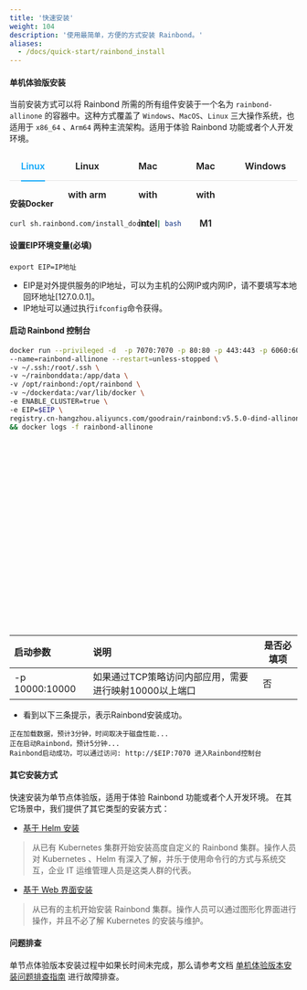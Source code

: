 ```yaml
---
title: '快速安装'
weight: 104
description: '使用最简单，方便的方式安装 Rainbond。'
aliases:
  - /docs/quick-start/rainbond_install
---
```


#### 单机体验版安装

当前安装方式可以将 Rainbond 所需的所有组件安装于一个名为 `rainbond-allinone` 的容器中。这种方式覆盖了 `Windows`、`MacOS`、`Linux` 三大操作系统，也适用于 `x86_64` 、`Arm64` 两种主流架构。适用于体验 Rainbond 功能或者个人开发环境。

<style scoped>
.tabes {
    width: 100%;
    height: 830px;
    padding: 0;
    list-style: none;
    display: flex;
    position: relative;
    overflow: hidden;
}
.tab-input {
    display: none;
}
.tab-item {
    margin-left:0px;
    padding:0px 20px;
    height: 50px;
    text-align: center;
    border-bottom:1px solid #e3e3e3;
}
.tab-item:hover{
    background-color:#ebedf0;
    border-top-left-radius: 4px;
    border-top-right-radius: 4px;
}
.tab-tit {
    display: block;
    width: 100%;
    height: 100%;
    line-height: 50px;
    cursor: pointer;
    font-size: 16px;
    font-weight: 600;
}
.tab-input:checked+.tab-tit {
    color: #0FA7F9;
    border-bottom: 2px solid #0FA7F9;
}
.tab-content {
    width:100%;
    display: none;
    position: absolute;
    top: 60px;
    left: 0;
    text-align: left;
    box-sizing: border-box;
}
.tab-input:checked~.tab-content {
    display: block;
}
</style>
<div class="tabes">
      <div class="tab-item">
            <input type="radio" name="check" id="active1" class="tab-input" checked>
            <label for="active1" class="tab-tit">Linux</label>
            <div class="tab-content">

#### 安装Docker

```bash
curl sh.rainbond.com/install_docker | bash
```

#### 设置EIP环境变量(必填)

``` 
export EIP=IP地址
```

- EIP是对外提供服务的IP地址，可以为主机的公网IP或内网IP，请不要填写本地回环地址[127.0.0.1]。
- IP地址可以通过执行```ifconfig```命令获得。


#### 启动 Rainbond 控制台


```bash
docker run --privileged -d  -p 7070:7070 -p 80:80 -p 443:443 -p 6060:6060 -p 8443:8443 \
--name=rainbond-allinone --restart=unless-stopped \
-v ~/.ssh:/root/.ssh \
-v ~/rainbonddata:/app/data \
-v /opt/rainbond:/opt/rainbond \
-v ~/dockerdata:/var/lib/docker \
-e ENABLE_CLUSTER=true \
-e EIP=$EIP \
registry.cn-hangzhou.aliyuncs.com/goodrain/rainbond:v5.5.0-dind-allinone \
&& docker logs -f rainbond-allinone
```

</div>
        </div>
        <div class="tab-item">
            <input type="radio" name="check" id="active2" class="tab-input">
            <label for="active2" class="tab-tit">Linux with arm</label>
            <div class="tab-content">

#### 安装Docker

```bash
curl sh.rainbond.com/install_docker | bash
```

#### 设置EIP环境变量(必填)

``` 
export EIP=IP地址
```

- EIP是对外提供服务的IP地址，可以为主机的公网IP或内网IP，请不要填写本地回环地址[127.0.0.1]。
- IP地址可以通过执行```ifconfig```命令获得。


#### 启动 Rainbond 控制台


```bash
docker run --privileged -d  -p 7070:7070 -p 80:80 -p 443:443 -p 6060:6060 -p 8443:8443 \
--name=rainbond-allinone --restart=unless-stopped \
-v ~/.ssh:/root/.ssh \
-v ~/rainbonddata:/app/data \
-v /opt/rainbond:/opt/rainbond \
-v ~/dockerdata:/var/lib/docker \
-e ENABLE_CLUSTER=true \
-e EIP=$EIP \
registry.cn-hangzhou.aliyuncs.com/goodrain/rainbond:v5.5.0-dind-arm64-allinone \
&& docker logs -f rainbond-allinone
```

</div>
        </div>
        <div class="tab-item">
            <input type="radio" name="check" id="active3" class="tab-input">
            <label for="active3" class="tab-tit">Mac with intel</label>
            <div class="tab-content">

#### 安装条件：
- 推荐cpu：2  
- 推荐内存：8G             
- 根分区磁盘保证50G+
- 保证有可用的 docker desktop， 点击此处下载[Docker Desktop](https://docs.docker.com/desktop/mac/release-notes/#docker-desktop)

#### 设置EIP环境变量（必填）

``` 
export EIP=IP地址
```

- EIP是对外提供服务的IP地址，可以为主机的公网IP或内网IP，请不要填写本地回环地址[127.0.0.1]。
- IP地址可以通过执行```ifconfig```命令获得，或者按住`Option`的同时点击右上角`WIFI`图标即可。

#### 启动控制台：

**启动命令需要在MAC终端命令行执行**

```
docker run --privileged -d -p 7070:7070 -p 80:80 -p 443:443 -p 6060:6060 -p 8443:8443 \
--name=rainbond-allinone --restart=unless-stopped \
-v ~/.ssh:/root/.ssh \
-v ~/opt/rainbond:/opt/rainbond \
-v ~/rainbonddata:/app/data \
-e ENABLE_CLUSTER=true \
-e EIP=$EIP \
registry.cn-hangzhou.aliyuncs.com/goodrain/rainbond:v5.5.0-dind-allinone \
&& docker logs -f rainbond-allinone
```

</div>
        </div>
        <div class="tab-item">
            <input type="radio" name="check" id="active4" class="tab-input">
            <label for="active4" class="tab-tit">Mac with M1</label>
            <div class="tab-content">
            
#### 安装条件：
- 推荐cpu：2  
- 推荐内存：8G 
- 根分区磁盘保证50G+
- 保证有可用的 docker desktop， 点击此处下载[Docker Desktop](https://docs.docker.com/desktop/mac/release-notes/#docker-desktop)
#### 设置EIP环境变量（必填）

``` 
export EIP=IP地址
```

- EIP是对外提供服务的IP地址，可以为主机的公网IP或内网IP，请不要填写本地回环地址[127.0.0.1]。
- IP地址可以通过执行```ifconfig```命令获得，或者按住`Option`的同时点击右上角`WIFI`图标即可。

#### 启动控制台：

**启动命令需要在MAC终端命令行执行**

```
docker run --privileged -d -p 7070:7070 -p 80:80 -p 443:443 -p 6060:6060 -p 8443:8443 \
--name=rainbond-allinone --restart=unless-stopped \
-v ~/.ssh:/root/.ssh \
-v ~/opt/rainbond:/opt/rainbond \
-v ~/rainbonddata:/app/data \
-e ENABLE_CLUSTER=true \
-e EIP=$EIP \
registry.cn-hangzhou.aliyuncs.com/goodrain/rainbond:v5.5.0-dind-arm64-allinone \
&& docker logs -f rainbond-allinone
```

<b> </b>
            </div>
      </div>
      <div class="tab-item">
            <input type="radio" name="check" id="active5" class="tab-input">
            <label for="active5" class="tab-tit">Windows</label>
            <div class="tab-content">

#### 安装条件：
- 推荐cpu：2  
- 推荐内存：8G 
- 根分区磁盘保证50G+
- 保证有可用的 docker desktop， 点击此处下载[Docker Desktop](https://docs.docker.com/desktop/windows/install/)
#### 设置EIP环境变量（必填）

```
-e EIP=IP地址
```

- EIP是对外提供服务的IP地址，可以为主机的公网IP或内网IP，请不要填写本地回环地址[127.0.0.1]。
- IP地址为必填项，可以通过```ipconfig```命令，或者点击右下角网络图标>查看其属性获得IP地址。

#### 启动控制台：

**启动命令需要在CMD命令行执行**

```bash
docker run --privileged -d  -p 7070:7070 -p 80:80 -p 443:443 -p 6060:6060 -p 8443:8443 ^
--name=rainbond-allinone --restart=unless-stopped ^
-v ~/.ssh:/root/.ssh ^
-v ~/rainbonddata:/app/data ^
-v ~/opt/rainbond:/opt/rainbond ^
-e ENABLE_CLUSTER=true ^
-e EIP=IP地址 ^
registry.cn-hangzhou.aliyuncs.com/goodrain/rainbond:v5.5.0-dind-allinone ^
&& docker logs -f rainbond-allinone
```        

<b> </b>
            </div>
      </div>
    </div>


| 启动参数       | 说明                                                   | 是否必填项 |
| :------------- | :----------------------------------------------------- | ---------- |
| -p 10000:10000 | 如果通过TCP策略访问内部应用，需要进行映射10000以上端口 | 否         |

- 看到以下三条提示，表示Rainbond安装成功。

``` 
正在加载数据，预计3分钟，时间取决于磁盘性能...
正在启动Rainbond，预计5分钟...
Rainbond启动成功，可以通过访问: http://$EIP:7070 进入Rainbond控制台
```

#### 其它安装方式


快速安装为单节点体验版，适用于体验 Rainbond 功能或者个人开发环境。
在其它场景中，我们提供了其它类型的安装方式：

- [基于 Helm 安装](/docs/user-operations/deploy/install-with-helm/k8s-install-with-helm/)

> 从已有 Kubernetes 集群开始安装高度自定义的 Rainbond 集群。操作人员对 Kubernetes 、Helm 有深入了解，并乐于使用命令行的方式与系统交互，企业 IT 运维管理人员是这类人群的代表。

- [基于 Web 界面安装](/docs/user-operations/deploy/install-with-ui/host-install-with-ui/)

> 从已有的主机开始安装 Rainbond 集群。操作人员可以通过图形化界面进行操作，并且不必了解 Kubernetes 的安装与维护。


#### 问题排查

单节点体验版本安装过程中如果长时间未完成，那么请参考文档 [单机体验版本安装问题排查指南](/docs/user-operations/deploy/install-troubleshoot/dind-install-troubleshoot/) 进行故障排查。
